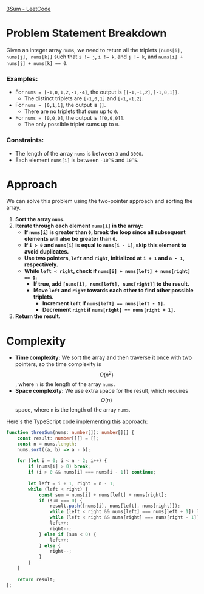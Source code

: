 [3Sum - LeetCode](https://leetcode.com/problems/3sum/description/)

# Problem Statement Breakdown
Given an integer array `nums`, we need to return all the triplets `[nums[i], nums[j], nums[k]]` such that `i != j`, `i != k`, and `j != k`, and `nums[i] + nums[j] + nums[k] == 0`.

### Examples:
- For `nums = [-1,0,1,2,-1,-4]`, the output is `[[-1,-1,2],[-1,0,1]]`.
  - The distinct triplets are `[-1,0,1]` and `[-1,-1,2]`.
- For `nums = [0,1,1]`, the output is `[]`.
  - There are no triplets that sum up to `0`.
- For `nums = [0,0,0]`, the output is `[[0,0,0]]`.
  - The only possible triplet sums up to `0`.

### Constraints:
- The length of the array `nums` is between `3` and `3000`.
- Each element `nums[i]` is between `-10^5` and `10^5`.

# Approach
We can solve this problem using the two-pointer approach and sorting the array.

1. **Sort the array `nums`.**
2. **Iterate through each element `nums[i]` in the array:**
   - **If `nums[i]` is greater than `0`, break the loop since all subsequent elements will also be greater than `0`.**
   - **If `i > 0` and `nums[i]` is equal to `nums[i - 1]`, skip this element to avoid duplicates.**
   - **Use two pointers, `left` and `right`, initialized at `i + 1` and `n - 1`, respectively.**
   - **While `left < right`, check if `nums[i] + nums[left] + nums[right] == 0`:**
     - **If true, add `[nums[i], nums[left], nums[right]]` to the result.**
     - **Move `left` and `right` towards each other to find other possible triplets.**
       - **Increment `left` if `nums[left] == nums[left - 1]`.**
       - **Decrement `right` if `nums[right] == nums[right + 1]`.**
3. **Return the result.**

# Complexity
- **Time complexity:** We sort the array and then traverse it once with two pointers, so the time complexity is $$O(n^2)$$, where `n` is the length of the array `nums`.
- **Space complexity:** We use extra space for the result, which requires $$O(n)$$ space, where `n` is the length of the array `nums`.

Here's the TypeScript code implementing this approach:

```typescript
function threeSum(nums: number[]): number[][] {
    const result: number[][] = [];
    const n = nums.length;
    nums.sort((a, b) => a - b);
    
    for (let i = 0; i < n - 2; i++) {
        if (nums[i] > 0) break;
        if (i > 0 && nums[i] === nums[i - 1]) continue;
        
        let left = i + 1, right = n - 1;
        while (left < right) {
            const sum = nums[i] + nums[left] + nums[right];
            if (sum === 0) {
                result.push([nums[i], nums[left], nums[right]]);
                while (left < right && nums[left] === nums[left + 1]) left++;
                while (left < right && nums[right] === nums[right - 1]) right--;
                left++;
                right--;
            } else if (sum < 0) {
                left++;
            } else {
                right--;
            }
        }
    }
    
    return result;
};
```